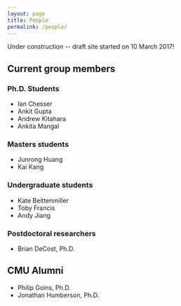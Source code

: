 ```yaml
---
layout: page
title: People 
permalink: /people/
---
```

Under construction -- draft site started on 10 March 2017!

## Current group members
### Ph.D. Students
- Ian Chesser
- Ankit Gupta
- Andrew Kitahara
- Ankita Mangal

### Masters students
- Junrong Huang
- Kai Kang

### Undergraduate students
- Kate Beittenmiller
- Toby Francis
- Andy Jiang

### Postdoctoral researchers
- Brian DeCost, Ph.D.

## CMU Alumni
- Philip Goins, Ph.D.
- Jonathan Humberson, Ph.D.




